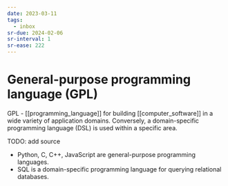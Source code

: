 ```yaml
---
date: 2023-03-11
tags:
  - inbox
sr-due: 2024-02-06
sr-interval: 1
sr-ease: 222
---
```

# General-purpose programming language (GPL)

GPL - [[programming_language]] for building [[computer_software]] in a wide
variety of application domains. Conversely, a domain-specific programming
language (DSL) is used within a specific area.

TODO: add source

- Python, C, C++, JavaScript are general-purpose programming languages.
- SQL is a domain-specific programming language for querying relational
  databases.
